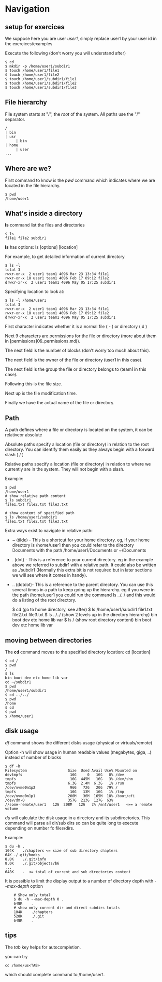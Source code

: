 # Navigation

## setup for exercices

We suppose here you are user *user1*, simply replace user1 by your user id in the exercices/examples

Execute the following (don't worry you will understand after)

    $ cd
    $ mkdir -p /home/user1/subdir1
    $ touch /home/user1/file1
    $ touch /home/user1/file2
    $ touch /home/user1/subdir1/file1
    $ touch /home/user1/subdir1/file2
    $ touch /home/user1/subdir1/file3

## File hierarchy

File system starts at "/", the *root* of the system.
All paths use the "/" separator.

```
/
| bin
| usr
     | bin
| home
     | user
...
```

## Where are we?

First command to know is the *pwd* command which indicates where we are
located in the file hierarchy.

    $ pwd
    /home/user1

## What's inside a directory

**ls** command list the files and directories

    $ ls
    file1 file2 subdir1

**ls** has options: ls [options] [location]

For example, to get detailed information of current directory

    $ ls -l
    total 3
    rwxr-xr-x  2 user1 team1 4096 Mar 23 13:34 file1
    rwxr-xr-x 18 user1 team1 4096 Feb 17 09:12 file2
    drwxr-xr-x  2 user1 team1 4096 May 05 17:25 subdir1

Specifying location to look at:

    $ ls -l /home/user1
    total 3
    rwxr-xr-x  2 user1 team1 4096 Mar 23 13:34 file1
    rwxr-xr-x 18 user1 team1 4096 Feb 17 09:12 file2
    drwxr-xr-x  2 user1 team1 4096 May 05 17:25 subdir1

First character indicates whether it is a normal file ( - ) or
directory ( d )

Next 9 characters are permissions for the file or directory
(more about them in [permissions]09_permissions.md)).

The next field is the number of blocks (don't worry too much about this).

The next field is the owner of the file or directory (user1 in this case).

The next field is the group the file or directory belongs to (team1 in this case).

Following this is the file size.

Next up is the file modification time.

Finally we have the actual name of the file or directory.

## Path

A path defines where a file or directory is located on the system,
it can be relativeor absolute

Absolute paths specify a location (file or directory) in relation to the root directory. You can identify them easily as they always begin with a forward slash ( / )

Relative paths specify a location (file or directory) in relation to where we currently are in the system. They will not begin with a slash.

Example:

    $ pwd
    /home/user1
    # show relative path content
    $ ls subdir1
    file1.txt file2.txt file3.txt

    # show content of specified path
    $ ls /home/user1/subdir1
    file1.txt file2.txt file3.txt

Extra ways exist to navigate in relative path:

* ~ (tilde) - This is a shortcut for your home directory. eg, if your home directory is /home/user1 then you could refer to the directory Documents with the path /home/user1/Documents or ~/Documents
* . (dot) - This is a reference to your current directory. eg in the example above we referred to subdir1 with a relative path. It could also be written as ./subdir1 (Normally this extra bit is not required but in later sections we will see where it comes in handy).
* .. (dotdot)- This is a reference to the parent directory. You can use this several times in a path to keep going up the hierarchy. eg if you were in the path /home/user1 you could run the command ls ../../ and this would do a listing of the root directory.

    $ cd  (go to home directory, see after)
    $ ls /home/user1/subdir1
    file1.txt file2.txt file3.txt
    $ ls ../../  (show 2 levels up in the directory hierarchy)
    bin boot dev etc home lib var
    $ ls /  (show root directory content)
    bin boot dev etc home lib var

## moving between directories

The **cd** command moves to the specified directory location:  cd [location]

    $ cd /
    $ pwd
    /
    $ ls
    bin boot dev etc home lib var
    cd ~/subdir1
    $ pwd
    /home/user1/subdir1
    $ cd ../../
    $ pwd
    /home
    $ cd
    $ pwd
    $ /home/user1

## disk usage

*df* command shows the different disks usage (physical or virtuals/remote)

Option -h will show usage in human readable values (megabytes, giga, ..)
instead of number of blocks

    $ df -h
    Filesystem                   Size  Used Avail Use% Mounted on
    devtmpfs                      16G     0   16G   0% /dev
    tmpfs                         16G  445M   16G   3% /dev/shm
    tmpfs                        6.3G  2.4M  6.3G   1% /run
    /dev/nvme0n1p2                96G   72G   20G  79% /
    tmpfs                         16G   13M   16G   1% /tmp
    /dev/nvme0n1p1               200M   36M  165M  18% /boot/efi
    /dev/dm-0                    357G  213G  127G  63%
    //some-remote/user1   12G  208M   12G   2% /mnt/user1   <== a remote volume

*du* will calculate the disk usage in a directory and its subdirectories.
This command will parse all dir/sub dirs so can be quite long to execute
depending on number fo files/dirs.

Example:

    $ du -h .
    104K    ./chapters <= size of sub directory chapters
    64K	./.git/hooks
    8.0K	./.git/info
    8.0K	./.git/objects/b6
    ...
    648K	.  <= total of current and sub directories content

It is possible to limit the display output to a number of directory depth with *--max-depth* option

        # Show only total
        $ du -h --max-depth 0 .
        648K	.
        # show only current dir and direct subdirs totals
        104K	./chapters
        528K	./.git
        648K	.

## tips

The *tab* key helps for autocompletion.

you can try

    cd /home/us<TAB>

which should complete command to /home/user1.
